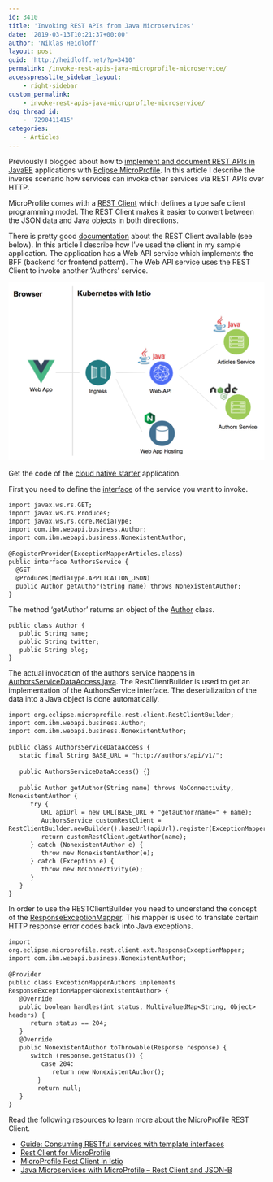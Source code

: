 ```yaml
---
id: 3410
title: 'Invoking REST APIs from Java Microservices'
date: '2019-03-13T10:21:37+00:00'
author: 'Niklas Heidloff'
layout: post
guid: 'http://heidloff.net/?p=3410'
permalink: /invoke-rest-apis-java-microprofile-microservice/
accesspresslite_sidebar_layout:
    - right-sidebar
custom_permalink:
    - invoke-rest-apis-java-microprofile-microservice/
dsq_thread_id:
    - '7290411415'
categories:
    - Articles
---
```


Previously I blogged about how to [implement and document REST APIs in JavaEE](http://heidloff.net/article/rest-apis-microprofile-javaee-jaxrs) applications with [Eclipse MicroProfile](https://microprofile.io/). In this article I describe the inverse scenario how services can invoke other services via REST APIs over HTTP.

MicroProfile comes with a [REST Client](https://github.com/eclipse/microprofile-rest-client) which defines a type safe client programming model. The REST Client makes it easier to convert between the JSON data and Java objects in both directions.

There is pretty good [documentation](https://github.com/OpenLiberty/guide-microprofile-rest-client) about the REST Client available (see below). In this article I describe how I’ve used the client in my sample application. The application has a Web API service which implements the BFF (backend for frontend pattern). The Web API service uses the REST Client to invoke another ‘Authors’ service.

[![image](/assets/img/2019/03/blog-resiliency-resiliency-diagram.png)](/assets/img/2019/03/blog-resiliency-resiliency-diagram.png)

Get the code of the [cloud native starter](https://github.com/nheidloff/cloud-native-starter) application.

First you need to define the [interface](https://github.com/nheidloff/cloud-native-starter/blob/master/web-api-java-jee/src/main/java/com/ibm/webapi/data/AuthorsService.java) of the service you want to invoke.

```
import javax.ws.rs.GET;
import javax.ws.rs.Produces;
import javax.ws.rs.core.MediaType;
import com.ibm.webapi.business.Author;
import com.ibm.webapi.business.NonexistentAuthor;

@RegisterProvider(ExceptionMapperArticles.class)
public interface AuthorsService {
  @GET
  @Produces(MediaType.APPLICATION_JSON)
  public Author getAuthor(String name) throws NonexistentAuthor; 
}
```

The method ‘getAuthor’ returns an object of the [Author](https://github.com/nheidloff/cloud-native-starter/blob/master/web-api-java-jee/src/main/java/com/ibm/webapi/business/Author.java) class.

```
public class Author {
   public String name;
   public String twitter;
   public String blog;
}
```

The actual invocation of the authors service happens in [AuthorsServiceDataAccess.java](https://github.com/nheidloff/cloud-native-starter/blob/master/web-api-java-jee/src/main/java/com/ibm/webapi/data/AuthorsServiceDataAccess.java). The RestClientBuilder is used to get an implementation of the AuthorsService interface. The deserialization of the data into a Java object is done automatically.

```
import org.eclipse.microprofile.rest.client.RestClientBuilder;
import com.ibm.webapi.business.Author;
import com.ibm.webapi.business.NonexistentAuthor;

public class AuthorsServiceDataAccess {
   static final String BASE_URL = "http://authors/api/v1/";

   public AuthorsServiceDataAccess() {}	

   public Author getAuthor(String name) throws NoConnectivity, NonexistentAuthor {
      try {
         URL apiUrl = new URL(BASE_URL + "getauthor?name=" + name);
         AuthorsService customRestClient = RestClientBuilder.newBuilder().baseUrl(apiUrl).register(ExceptionMapperAuthors.class).build(AuthorsService.class);
         return customRestClient.getAuthor(name);
      } catch (NonexistentAuthor e) {
         throw new NonexistentAuthor(e);			
      } catch (Exception e) {
         throw new NoConnectivity(e);
      }
   }
}
```

In order to use the RESTClientBuilder you need to understand the concept of the [ResponseExceptionMapper](https://github.com/nheidloff/cloud-native-starter/blob/master/web-api-java-jee/src/main/java/com/ibm/webapi/data/ExceptionMapperAuthors.java). This mapper is used to translate certain HTTP response error codes back into Java exceptions.

```
import org.eclipse.microprofile.rest.client.ext.ResponseExceptionMapper;
import com.ibm.webapi.business.NonexistentAuthor;

@Provider
public class ExceptionMapperAuthors implements ResponseExceptionMapper<NonexistentAuthor> {
   @Override
   public boolean handles(int status, MultivaluedMap<String, Object> headers) {
      return status == 204;
   }
   @Override
   public NonexistentAuthor toThrowable(Response response) {
      switch (response.getStatus()) {
         case 204:
            return new NonexistentAuthor();
        }
        return null;
   }   
}
```

Read the following resources to learn more about the MicroProfile REST Client.

- [Guide: Consuming RESTful services with template interfaces](https://github.com/OpenLiberty/guide-microprofile-rest-client)
- [Rest Client for MicroProfile](https://github.com/eclipse/microprofile-rest-client)
- [MicroProfile Rest Client in Istio](https://www.eclipse.org/community/eclipse_newsletter/2018/september/MicroProfile_istio.php#restclient)
- [Java Microservices with MicroProfile – Rest Client and JSON-B](https://www.ibm.com/blogs/bluemix/2018/10/migrate-java-microservices-from-spring-to-microprofile-p3/)